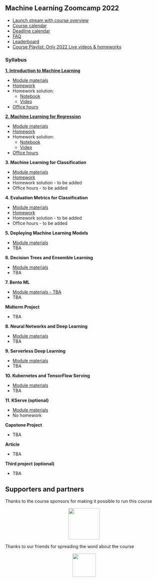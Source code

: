 ## Machine Learning Zoomcamp 2022

* [Launch stream with course overview](https://www.youtube.com/watch?v=MqI8vt3-cag&list=PL3MmuxUbc_hIhxl5Ji8t4O6lPAOpHaCLR)
* [Course calendar](https://calendar.google.com/calendar/?cid=cGtjZ2tkbGc1OG9yb2lxa2Vwc2g4YXMzMmNAZ3JvdXAuY2FsZW5kYXIuZ29vZ2xlLmNvbQ)
* [Deadline calendar](https://docs.google.com/spreadsheets/d/e/2PACX-1vQiEznNaTrblegQtBwQ-zsoJY6Vh_XL7_rilGYugRuCFhBQfnJR7D-QArGlilAiF9qrkY5ED2n-9ibD/pubhtml)
* [FAQ](https://docs.google.com/document/d/1LpPanc33QJJ6BSsyxVg-pWNMplal84TdZtq10naIhD8/edit#)
* [Leaderboard](https://docs.google.com/spreadsheets/d/e/2PACX-1vQzLGpva63gb2rIilFnpZMRSb-buyr5oGh8jmDtIb8DANo4n6hDalra_WRCl4EZwO1JvaC4UIS62n5h/pubhtml)
* [Course Playlist: Only 2022 Live videos & homeworks](https://www.youtube.com/watch?v=MqI8vt3-cag&list=PL3MmuxUbc_hL5QBBEyKUXKuTNx-3cTpKs)

### Syllabus

**[1. Introduction to Machine Learning](01-intro/)**

* [Module materials](../../01-intro)
* [Homework](01-intro/homework.md)
* Homework solution:
  * [Notebook](01-intro/homework_1.ipynb)
  * [Video](https://www.youtube.com/watch?v=J0Ht4V9mIRI&list=PL3MmuxUbc_hL5QBBEyKUXKuTNx-3cTpKs)
* [Office hours](https://www.youtube.com/watch?v=VojpszKmKw8)

**[2. Machine Learning for Regression](02-regression/)**

* [Module materials](../../02-regression)
* [Homework](02-regression/homework.md)
* Homework solution:
  * [Notebook](02-regression/homework_2.ipynb)
  * [Video](https://www.youtube.com/watch?v=mWJwXyibqW8&list=PL3MmuxUbc_hL5QBBEyKUXKuTNx-3cTpKs)
* [Office hours](https://youtu.be/UYWy8ETnKt8)


**3. Machine Learning for Classification**

* [Module materials](../../03-classification)
* [Homework](03-classification/homework.md)
* Homework solution - to be added
* Office hours - to be added

**4. Evaluation Metrics for Classification**

* [Module materials](../../04-evaluation)
* [Homework](04-evaluation/homework.md)
* Homework solution - to be added
* Office hours - to be added

**5. Deploying Machine Learning Models**

* [Module materials](../../05-deployment)
* TBA


**6. Decision Trees and Ensemble Learning**

* [Module materials](../../06-trees)
* TBA

**7. Bento ML**

* [Module materials - TBA](../../05-deployment)
* TBA

**Midterm Project**

* TBA

**8. Neural Networks and Deep Learning**

* [Module materials](../../08-deep-learning)
* TBA

**9. Serverless Deep Learning**

* [Module materials](../../09-serverless)
* TBA

**10. Kubernetes and TensorFlow Serving**

* [Module materials](../../10-kubernetes)
* TBA

**11. KServe (optional)**

* [Module materials](../../11-kserve)
* No homework

**Capstone Project**

* TBA

**Article**

* TBA

**Third project (optional)**

* TBA





## Supporters and partners

Thanks to the course sponsors for making it possible to run this course

<p align="center">
  <a href="https://www.bentoml.com/">
    <img height="100" src="../../../images/bentoml.png">
  </a>
</p>

Thanks to our friends for spreading the word about the course

<p align="center">
  <a href="https://dphi.tech/">
    <img height="75" src="https://datatalks.club/images/partners/dphi.png">
  </a>
</p>
